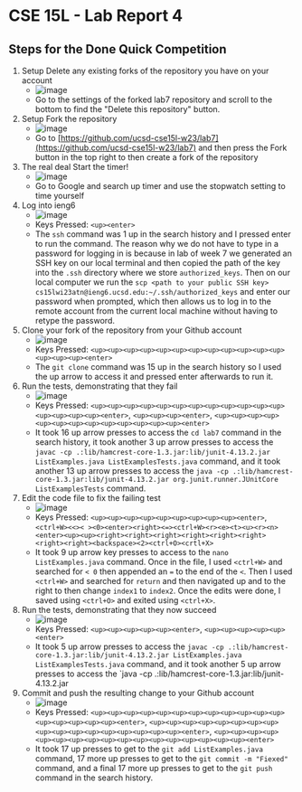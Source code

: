 # CSE 15L - Lab Report 4
## Steps for the Done Quick Competition
1. Setup Delete any existing forks of the repository you have on your account
    - ![image](https://user-images.githubusercontent.com/67081225/221300608-2d52bdb8-f5c6-412a-9608-abd789c4b185.png)
    - Go to the settings of the forked lab7 repository and scroll to the bottom to find the "Delete this repository" button.
2. Setup Fork the repository
    - ![image](https://user-images.githubusercontent.com/67081225/221301311-ab5d61ac-8939-4cf5-a217-e127961d7e01.png)
    - Go to [https://github.com/ucsd-cse15l-w23/lab7](https://github.com/ucsd-cse15l-w23/lab7) and then press the Fork button in the top right to then create a fork of the repository 
3. The real deal Start the timer!
    - ![image](https://user-images.githubusercontent.com/67081225/221301853-f808ac94-1320-4637-a9d3-c00ab6d9748d.png)
    - Go to Google and search up timer and use the stopwatch setting to time yourself
4. Log into ieng6
    - ![image](https://user-images.githubusercontent.com/67081225/221303388-86119fa9-c10b-42a9-b062-dbab2767723c.png)
    - Keys Pressed: `<up><enter>`
    - The `ssh` command was 1 up in the search history and I pressed enter to run the command. The reason why we do not have to type in a password for logging in is because in lab of week 7 we generated an SSH key on our local terminal and then copied the path of the key into the `.ssh` directory where we store `authorized_keys`. Then on our local computer we run the `scp <path to your public SSH key> cs15lwi23atn@ieng6.ucsd.edu:~/.ssh/authorized_keys` and enter our password when prompted, which then allows us to log in to the remote account from the current local machine without having to retype the password.
5. Clone your fork of the repository from your Github account
    - ![image](https://user-images.githubusercontent.com/67081225/221303937-8f06ddaa-a47e-45a8-ba6b-af73a388446b.png)
    - Keys Pressed: `<up><up><up><up><up><up><up><up><up><up><up><up><up><up><up><enter>`
    - The  `git clone` command was 15 up in the search history so I used the up arrow to access it and pressed enter afterwards to run it.
6. Run the tests, demonstrating that they fail
    - ![image](https://user-images.githubusercontent.com/67081225/221304636-3e9fa966-11e5-462a-a964-6cf628915a42.png)
    - Keys Pressed: `<up><up><up><up><up><up><up><up><up><up><up><up><up><up><up><up><enter>`, `<up><up><up><enter>`, `<up><up><up><up><up><up><up><up><up><up><up><up><up><enter>`
    - It took 16 up arrow presses to access the `cd lab7` command in the search history, it took another 3 up arrow presses to access the `javac -cp .:lib/hamcrest-core-1.3.jar:lib/junit-4.13.2.jar ListExamples.java ListExamplesTests.java` command, and it took another 13 up arrow presses to access the `java -cp .:lib/hamcrest-core-1.3.jar:lib/junit-4.13.2.jar org.junit.runner.JUnitCore ListExamplesTests` command. 
7. Edit the code file to fix the failing test
    - ![image](https://user-images.githubusercontent.com/67081225/221308431-6a34cc22-a433-44ee-b7e4-b95bb9ad75c7.png)
    - Keys Pressed: `<up><up><up><up><up><up><up><up><up><enter>`, `<ctrl+W><<>< ><0><enter><right><=><ctrl+W><r><e><t><u><r><n><enter><up><up><right><right><right><right><right><right><right><right><backspace><2><ctrl+O><crtl+X>`
    - It took 9 up arrow key presses to access to the `nano ListExamples.java` command. Once in the file, I used `<ctrl+W>` and searched for `< 0` then appended an `=` to the end of the `<`. Then I used `<ctrl+W>` and searched for `return` and then navigated up and to the right to then change `index1` to `index2`. Once the edits were done, I saved using `<ctrl+O>` and exited using `<ctrl+X>`.
8. Run the tests, demonstrating that they now succeed
    - ![image](https://user-images.githubusercontent.com/67081225/221323883-f99b47a9-6c2f-4992-9e00-bf2a78e4118d.png)
    - Keys Pressed: `<up><up><up><up><up><enter>`, `<up><up><up><up><up><enter>`
    - It took 5 up arrow presses to access the `javac -cp .:lib/hamcrest-core-1.3.jar:lib/junit-4.13.2.jar ListExamples.java ListExamplesTests.java` command, and it took another 5 up arrow presses to access the `java -cp .:lib/hamcrest-core-1.3.jar:lib/junit-4.13.2.jar
9. Commit and push the resulting change to your Github account
    - ![image](https://user-images.githubusercontent.com/67081225/221324358-3c3d8624-f1ba-4d14-b2bb-a6f185b2a24a.png)
    - Keys Pressed: `<up><up><up><up><up><up><up><up><up><up><up><up><up><up><up><up><up><enter>`, `<up><up><up><up><up><up><up><up><up><up><up><up><up><up><up><up><up><enter>`, `<up><up><up><up><up><up><up><up><up><up><up><up><up><up><up><up><up><enter>`
    - It took 17 up presses to get to the `git add ListExamples.java` command, 17 more up presses to get to the `git commit -m "Fiexed"` command, and a final 17 more up presses to get to the `git push` command in the search history.
